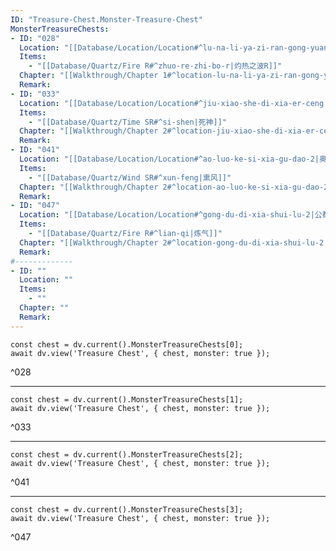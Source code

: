 ```yaml
---
ID: "Treasure-Chest.Monster-Treasure-Chest"
MonsterTreasureChests:
- ID: "028"
  Location: "[[Database/Location/Location#^lu-na-li-ya-zi-ran-gong-yuan-3|露纳利亚自然公园3]]"
  Items:  
    - "[[Database/Quartz/Fire R#^zhuo-re-zhi-bo-r|灼热之波R]]"
  Chapter: "[[Walkthrough/Chapter 1#^location-lu-na-li-ya-zi-ran-gong-yuan-3|第一章 4/15]]"
  Remark:
- ID: "033"
  Location: "[[Database/Location/Location#^jiu-xiao-she-di-xia-er-ceng|旧校舍地下·第二层]]"
  Items:  
    - "[[Database/Quartz/Time SR#^si-shen|死神]]"
  Chapter: "[[Walkthrough/Chapter 2#^location-jiu-xiao-she-di-xia-er-ceng|第二章 5/23]]"
  Remark:
- ID: "041"
  Location: "[[Database/Location/Location#^ao-luo-ke-si-xia-gu-dao-2|奥洛克斯峡谷道2]]"
  Items:  
    - "[[Database/Quartz/Wind SR#^xun-feng|熏风]]"
  Chapter: "[[Walkthrough/Chapter 2#^location-ao-luo-ke-si-xia-gu-dao-2|第二章 5/29]]"
  Remark:
- ID: "047"
  Location: "[[Database/Location/Location#^gong-du-di-xia-shui-lu-2|公都地下水路2]]"
  Items:  
    - "[[Database/Quartz/Fire R#^lian-qi|炼气]]"
  Chapter: "[[Walkthrough/Chapter 2#^location-gong-du-di-xia-shui-lu-2|第二章 5/30]]"
  Remark:
#-------------
- ID: ""
  Location: ""
  Items:  
    - ""
  Chapter: ""
  Remark:
---
```

```dataviewjs
const chest = dv.current().MonsterTreasureChests[0];
await dv.view('Treasure Chest', { chest, monster: true });
```
^028

---

```dataviewjs
const chest = dv.current().MonsterTreasureChests[1];
await dv.view('Treasure Chest', { chest, monster: true });
```
^033

---

```dataviewjs
const chest = dv.current().MonsterTreasureChests[2];
await dv.view('Treasure Chest', { chest, monster: true });
```
^041

---

```dataviewjs
const chest = dv.current().MonsterTreasureChests[3];
await dv.view('Treasure Chest', { chest, monster: true });
```
^047